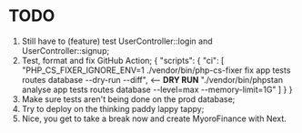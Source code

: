 # TODO

1. Still have to (feature) test UserController::login and UserController::signup;
1. Test, format and fix GitHub Action;
{
  "scripts": {
    "ci": [
      "PHP_CS_FIXER_IGNORE_ENV=1 ./vendor/bin/php-cs-fixer fix app tests routes database --dry-run --diff", <-- **DRY RUN**
      "./vendor/bin/phpstan analyse app tests routes database --level=max --memory-limit=1G"
    ]
  }
}
1. Make sure tests aren't being done on the prod database;
1. Try to deploy on the thinking paddy lappy tappy;
1. Nice, you get to take a break now and create MyoroFinance with Next.
